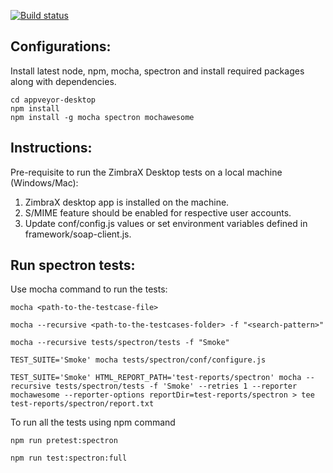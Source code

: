 [![Build status](https://ci.appveyor.com/api/projects/status/in3wi2uwq6p1cq37?svg=true)](https://ci.appveyor.com/project/jiteshsojitra/appveyor-desktop)

## Configurations:

Install latest node, npm, mocha, spectron and install required packages along with dependencies.
```
cd appveyor-desktop
npm install
npm install -g mocha spectron mochawesome
```

## Instructions:
Pre-requisite to run the ZimbraX Desktop tests on a local machine (Windows/Mac):

1. ZimbraX desktop app is installed on the machine.
2. S/MIME feature should be enabled for respective user accounts.
3. Update conf/config.js values or set environment variables defined in framework/soap-client.js.

## Run spectron tests:
Use mocha command to run the tests:
```
mocha <path-to-the-testcase-file>

mocha --recursive <path-to-the-testcases-folder> -f "<search-pattern>"
```
```
mocha --recursive tests/spectron/tests -f "Smoke"

TEST_SUITE='Smoke' mocha tests/spectron/conf/configure.js

TEST_SUITE='Smoke' HTML_REPORT_PATH='test-reports/spectron' mocha --recursive tests/spectron/tests -f 'Smoke' --retries 1 --reporter mochawesome --reporter-options reportDir=test-reports/spectron > tee test-reports/spectron/report.txt
```

To run all the tests using npm command
```
npm run pretest:spectron

npm run test:spectron:full
```
